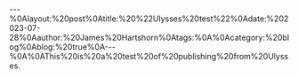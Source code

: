 ---%0Alayout:%20post%0Atitle:%20%22Ulysses%20test%22%0Adate:%202023-07-28%0Aauthor:%20James%20Hartshorn%0Atags:%0A%0Acategory:%20blog%0Ablog:%20true%0A---%0A%0AThis%20is%20a%20test%20of%20publishing%20from%20Ulysses.